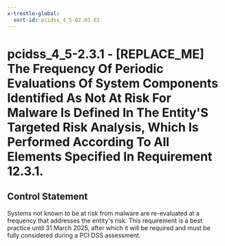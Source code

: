 ```yaml
---
x-trestle-global:
  sort-id: pcidss_4_5-02.03.01
---
```


# pcidss_4_5-2.3.1 - \[REPLACE_ME\] The Frequency Of Periodic Evaluations Of System Components Identified As Not At Risk For Malware Is Defined In The Entity'S Targeted Risk Analysis, Which Is Performed According To All Elements Specified In Requirement 12.3.1.

## Control Statement

Systems not known to be at risk from malware are re-evaluated at a frequency that
addresses the entity's risk. This requirement is a best practice until 31 March 2025,
after which it will be required and must be fully considered during a PCI DSS
assessment.
